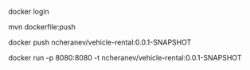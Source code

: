 docker login

mvn dockerfile:push

docker push ncheranev/vehicle-rental:0.0.1-SNAPSHOT

docker run -p 8080:8080 -t ncheranev/vehicle-rental:0.0.1-SNAPSHOT